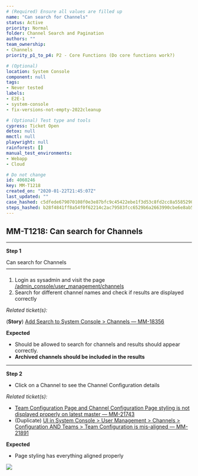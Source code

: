 ```yaml
---
# (Required) Ensure all values are filled up
name: "Can search for Channels"
status: Active
priority: Normal
folder: Channel Search and Pagination
authors: ""
team_ownership: 
- Channels
priority_p1_to_p4: P2 - Core Functions (Do core functions work?)

# (Optional)
location: System Console
component: null
tags: 
- Never tested
labels: 
- E2E-1
- system-console
- fix-versions-not-empty-2022cleanup

# (Optional) Test type and tools
cypress: Ticket Open
detox: null
mmctl: null
playwright: null
rainforest: []
manual_test_environments: 
- Webapp
- Cloud

# Do not change
id: 4060246
key: MM-T1218
created_on: "2020-01-22T21:45:07Z"
last_updated: ""
case_hashed: c5dfede679070108f0e3e87bfc9c45422ebe1f3d53c8fd2cc8a5585290a9b6a173ef8717bb4209a2bd4636a46b243749
steps_hashed: b28f4841ff8a54f0f62214c2ac79583fcc6529b6a2663990cbe6e8ab5796d6a5499925734213552294e76af4eca82e83
---
```


<!-- (Auto-generated) Based on frontmatter's "key" and "name" -->

## MM-T1218: Can search for Channels

---

**Step 1**

Can search for Channels\
–––––––––––––––––––––––––

1. Login as sysadmin and visit the page
   \
   [/admin\_console/user\_management/channels](https://postgres.test.mattermost.com/admin_console/user_management/channels/)
2. Search for different channel names and check if results are displayed correctly

_Related ticket(s):_

(**Story**) [Add Search to System Console > Channels — MM-18356](https://mattermost.atlassian.net/browse/MM-18356)

**Expected**

- Should be allowed to search for channels and results should appear correctly.
- **Archived channels should be included in the results**

---

**Step 2**

- Click on a Channel to see the Channel Configuration details

_Related ticket(s):_

- [Team Configuration Page and Channel Configuration Page styling is not displayed properly on latest master — MM-21743](https://mattermost.atlassian.net/browse/MM-21743)
- (Duplicate) [UI in System Console > User Management > Channels > Configuration AND Teams > Team Configuration is mis-aligned — MM-21891](https://mattermost.atlassian.net/browse/MM-21891)

**Expected**

- Page styling has everything aligned properly

![](https://smartbear-tm4j-prod-us-west-2-attachment-rich-text.s3.us-west-2.amazonaws.com/embedded-f3277290f945470c4add5d21ef3dc7ca7b74388fc7152bfb6b99ae58c66a95a8-1582900340375-2020-02-28_09-29-22.png)
